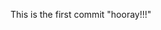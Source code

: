 This is the first commit "hooray!!!"

<!-- <div class="Favorited">
<h3 class="favorited_stocks">My Favorite Stocks</h3>
<table class="favorite_stocks">	
	<tr><td>Stock Name</td><td>Daily Change In Price</td></tr>
  <% @user.favorites.each do |stock| %>
  <tr>
    <td><%= link_to stock.name, "/stocks/"+(stock.ticker) %></a></td>
    <td class="percent"><%= stock.change_in_percent %></a></td>
  </tr>
  <% end %>
</table>
</div> -->